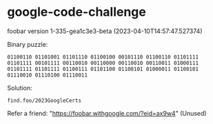 # google-code-challenge
 foobar version 1-335-gea1c3e3-beta (2023-04-10T14:57:47.527374)

Binary puzzle:

```
01100110 01101001 01101110 01100100 00101110 01100110 01101111 01101111 00101111 00110010 00110000 00110010 00110011 01000111 01101111 01101111 01100111 01101100 01100101 01000011 01100101 01110010 01110100 01110011
```

Solution:

```
find.foo/2023GoogleCerts
```

Refer a friend: "https://foobar.withgoogle.com/?eid=ax9w4" (Unused)